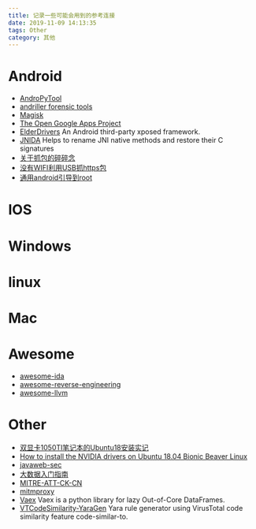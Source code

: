```yaml
---
title: 记录一些可能会用到的参考连接
date: 2019-11-09 14:13:35
tags: Other
category: 其他
---
```


# Android
* [AndroPyTool](https://github.com/alexMyG/AndroPyTool)
* [andriller forensic tools](https://github.com/den4uk/andriller)
* [Magisk](https://github.com/topjohnwu)
* [The Open Google Apps Project](https://github.com/opengapps)
* [ElderDrivers](https://github.com/ElderDrivers) An Android third-party xposed framework.
* [JNIDA](https://github.com/applicazza/JNIDA) Helps to rename JNI native methods and restore their C signatures
* [关于抓包的碎碎念](https://bbs.pediy.com/thread-260965.htm) 
* [没有WIFI利用USB抓https包](https://bbs.pediy.com/thread-251370.htm)
* [通用android引导到root](https://github.com/bkerler/android_universal)


# IOS

# Windows

# linux

# Mac


# Awesome
* [awesome-ida](https://github.com/xrkk/awesome-ida)
* [awesome-reverse-engineering](https://github.com/alphaSeclab/awesome-reverse-engineering)
* [awesome-llvm](https://github.com/HongxuChen/awesome-llvm)

# Other
* [双显卡1050TI笔记本的Ubuntu18安装实记](https://voidchen.cn/1050TI%E7%AC%94%E8%AE%B0%E6%9C%AC%E7%9A%84Ubuntu18%E5%AE%89%E8%A3%85%E5%AE%9E%E8%AE%B0/)
* [How to install the NVIDIA drivers on Ubuntu 18.04 Bionic Beaver Linux ](https://linuxconfig.org/how-to-install-the-nvidia-drivers-on-ubuntu-18-04-bionic-beaver-linux)
* [javaweb-sec](https://github.com/anbai-inc/javaweb-sec)
* [大数据入门指南](https://github.com/heibaiying/BigData-Notes)
* [MITRE-ATT-CK-CN](https://github.com/klionsec/MITRE-ATT-CK-CN)
* [mitmproxy](https://github.com/mitmproxy)
* [Vaex](https://github.com/vaexio/vaex) Vaex is a python library for lazy Out-of-Core DataFrames.
* [VTCodeSimilarity-YaraGen](https://github.com/arieljt/VTCodeSimilarity-YaraGen) Yara rule generator using VirusTotal code similarity feature code-similar-to.